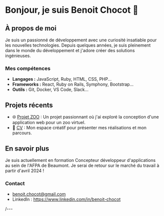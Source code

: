 # Bonjour, je suis Benoit Chocot 👋

## À propos de moi
Je suis un passionné de développement avec une curiosité insatiable pour les nouvelles technologies. Depuis quelques années, je suis pleinement dans le monde du développement et j'adore créer des solutions ingénieuses.

### Mes compétences
- **Langages :** JavaScript, Ruby, HTML, CSS, PHP...
- **Frameworks :** React, Ruby on Rails, Symphony, Bootstrap...
- **Outils :** Git, Docker, VS Code, Slack...

## Projets récents
- 🌐 [Projet ZOO](https://github.com/benoitchocot/zoo) : Un projet passionnant où j'ai exploré la conception d'une application web pour un zoo virtuel.
- 🚀 [CV](https://benoitchocot.github.io/cv) : Mon espace créatif pour présenter mes réalisations et mon parcours.

## En savoir plus
Je suis actuellement en formation Concepteur développeur d'applications au sein de l'AFPA de Beaumont. Je serai de retour sur le marché du travail à partir d'avril 2024 !

### Contact
- benoit.chocot@gmail.com
- LinkedIn : https://www.linkedin.com/in/benoit-chocot

/---

